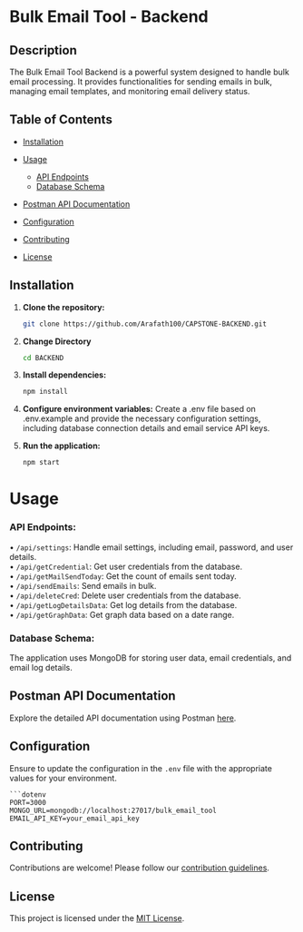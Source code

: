 # Bulk Email Tool - Backend

## Description

The Bulk Email Tool Backend is a powerful system designed to handle bulk email processing. It provides functionalities for sending emails in bulk, managing email templates, and monitoring email delivery status.

## Table of Contents
  - [Installation](#installation)
  
  - [Usage](#usage) 
    - [API Endpoints](#api-endpoints)
    - [Database Schema](#database-schema)

  - [Postman API Documentation](#postman-api-documentation)

  - [Configuration](#configuration)

  - [Contributing](#contributing)
  
  - [License](#license)

## Installation

1. **Clone the repository:**
   ```bash
   git clone https://github.com/Arafath100/CAPSTONE-BACKEND.git

2. **Change Directory**
   ```bash
   cd BACKEND
   
3. **Install dependencies:**
   ```bash
   npm install

4. **Configure environment variables:**
   Create a .env file based on .env.example and provide the necessary configuration settings,
   including database connection details and email service API keys.

5. **Run the application:**
   ```bash
   npm start

#  Usage
### API Endpoints:

  • `/api/settings`: Handle email settings, including email, password, and user details. <br/>
  • `/api/getCredential`: Get user credentials from the database. <br/>
  • `/api/getMailSendToday`: Get the count of emails sent today. <br/>
  • `/api/sendEmails`: Send emails in bulk. <br/>
  • `/api/deleteCred`: Delete user credentials from the database. <br/>
  • `/api/getLogDetailsData`: Get log details from the database. <br/>
  • `/api/getGraphData`: Get graph data based on a date range. <br/>
   
### Database Schema:

   The application uses MongoDB for storing user data, email credentials, and email log details.

## Postman API Documentation

   Explore the detailed API documentation using Postman [here](https://documenter.getpostman.com/view/28864237/2s9YXiZgp4).

## Configuration

   Ensure to update the configuration in the `.env` file with the appropriate values for your environment.

    ```dotenv
    PORT=3000
    MONGO_URL=mongodb://localhost:27017/bulk_email_tool
    EMAIL_API_KEY=your_email_api_key

## Contributing

   Contributions are welcome! Please follow our [contribution guidelines](CONTRIBUTING.md).

## License

   This project is licensed under the [MIT License](LICENSE).
